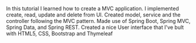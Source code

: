 In this tutorial I learned how to create a MVC application.
I implemented create, read, update and delete from UI.
Created model, service and the controller following the MVC pattern.
Made use of Spring Boot, Spring MVC, Spring Data, and Spring REST.
Created a nice User interface that I've bult with HTML5, CSS, Bootstrap and Thymeleaf
